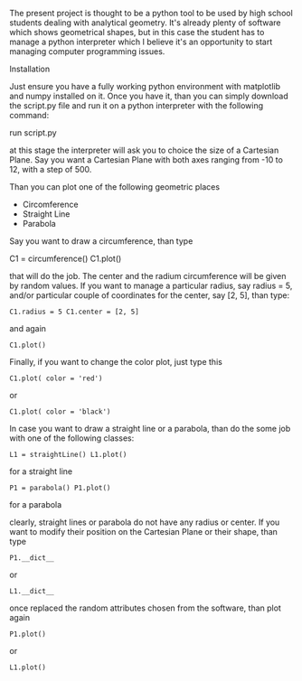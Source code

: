The present project is thought to be a python tool to be used by high school students dealing with analytical geometry. It's already plenty of software which shows geometrical shapes, but in this case the student has to manage a python interpreter which I believe it's an opportunity to start managing computer programming issues.

<h> Installation </h>

Just ensure you have a fully working python environment with matplotlib and numpy installed on it. Once you have it, than you can simply download the script.py file and run it on a python interpreter with the following command:

run script.py

at this stage the interpreter will ask you to choice the size of a Cartesian Plane. Say you want a Cartesian Plane with both axes ranging from -10 to 12, with a step of 500.


Than you can plot one of the following geometric places
- Circomference
- Straight Line
- Parabola

Say you want to draw a circumference, than type

C1 = circumference()
C1.plot()

that will do the job. The center and the radium circumference will be given by random values. If you want to manage a particular radius, say radius = 5, and/or particular couple of coordinates for the center, say [2, 5], than type:

`C1.radius = 5
C1.center = [2, 5]`

and again

`C1.plot()`

Finally, if you want to change the color plot, just type this

`C1.plot( color = 'red')`

or 

`C1.plot( color = 'black')`

In case you want to draw a straight line or a parabola, than do the some job with one of the following classes:

`L1 = straightLine()
L1.plot()`


for a straight line

`P1 = parabola()
P1.plot()`

for a parabola

clearly, straight lines or parabola do not have any radius or center. If you want to modify their position on the Cartesian Plane or their shape, than type

`P1.__dict__`

or

`L1.__dict__`

once replaced the random attributes chosen from the software, than plot again

`P1.plot()`

or

`L1.plot()`
